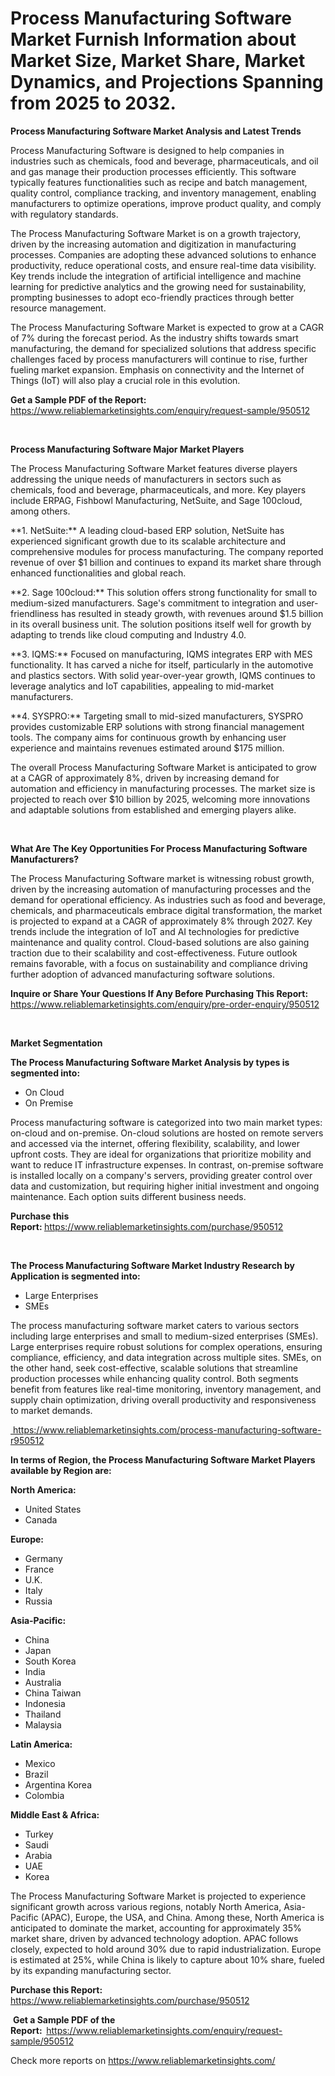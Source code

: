 <p><h1>Process Manufacturing Software Market Furnish Information about Market Size, Market Share, Market Dynamics, and Projections Spanning from 2025 to 2032.</h1></p><p><strong>Process Manufacturing Software Market Analysis and Latest Trends</strong></p>
<p><p>Process Manufacturing Software is designed to help companies in industries such as chemicals, food and beverage, pharmaceuticals, and oil and gas manage their production processes efficiently. This software typically features functionalities such as recipe and batch management, quality control, compliance tracking, and inventory management, enabling manufacturers to optimize operations, improve product quality, and comply with regulatory standards.</p><p>The Process Manufacturing Software Market is on a growth trajectory, driven by the increasing automation and digitization in manufacturing processes. Companies are adopting these advanced solutions to enhance productivity, reduce operational costs, and ensure real-time data visibility. Key trends include the integration of artificial intelligence and machine learning for predictive analytics and the growing need for sustainability, prompting businesses to adopt eco-friendly practices through better resource management.</p><p>The Process Manufacturing Software Market is expected to grow at a CAGR of 7% during the forecast period. As the industry shifts towards smart manufacturing, the demand for specialized solutions that address specific challenges faced by process manufacturers will continue to rise, further fueling market expansion. Emphasis on connectivity and the Internet of Things (IoT) will also play a crucial role in this evolution.</p></p>
<p><strong>Get a Sample PDF of the Report:&nbsp;</strong> <a href="https://www.reliablemarketinsights.com/enquiry/request-sample/950512?utm_campaign=2667&utm_medium=2&utm_source=Github&utm_content=ia&utm_term=06032025&utm_id=process-manufacturing-software">https://www.reliablemarketinsights.com/enquiry/request-sample/950512</a></p>
<p>&nbsp;</p>
<p><strong>Process Manufacturing Software Major Market Players</strong></p>
<p><p>The Process Manufacturing Software Market features diverse players addressing the unique needs of manufacturers in sectors such as chemicals, food and beverage, pharmaceuticals, and more. Key players include ERPAG, Fishbowl Manufacturing, NetSuite, and Sage 100cloud, among others.</p><p>**1. NetSuite:** A leading cloud-based ERP solution, NetSuite has experienced significant growth due to its scalable architecture and comprehensive modules for process manufacturing. The company reported revenue of over $1 billion and continues to expand its market share through enhanced functionalities and global reach.</p><p>**2. Sage 100cloud:** This solution offers strong functionality for small to medium-sized manufacturers. Sage's commitment to integration and user-friendliness has resulted in steady growth, with revenues around $1.5 billion in its overall business unit. The solution positions itself well for growth by adapting to trends like cloud computing and Industry 4.0.</p><p>**3. IQMS:** Focused on manufacturing, IQMS integrates ERP with MES functionality. It has carved a niche for itself, particularly in the automotive and plastics sectors. With solid year-over-year growth, IQMS continues to leverage analytics and IoT capabilities, appealing to mid-market manufacturers.</p><p>**4. SYSPRO:** Targeting small to mid-sized manufacturers, SYSPRO provides customizable ERP solutions with strong financial management tools. The company aims for continuous growth by enhancing user experience and maintains revenues estimated around $175 million.</p><p>The overall Process Manufacturing Software Market is anticipated to grow at a CAGR of approximately 8%, driven by increasing demand for automation and efficiency in manufacturing processes. The market size is projected to reach over $10 billion by 2025, welcoming more innovations and adaptable solutions from established and emerging players alike.</p></p>
<p>&nbsp;</p>
<p><strong>What Are The Key Opportunities For Process Manufacturing Software Manufacturers?</strong></p>
<p><p>The Process Manufacturing Software market is witnessing robust growth, driven by the increasing automation of manufacturing processes and the demand for operational efficiency. As industries such as food and beverage, chemicals, and pharmaceuticals embrace digital transformation, the market is projected to expand at a CAGR of approximately 8% through 2027. Key trends include the integration of IoT and AI technologies for predictive maintenance and quality control. Cloud-based solutions are also gaining traction due to their scalability and cost-effectiveness. Future outlook remains favorable, with a focus on sustainability and compliance driving further adoption of advanced manufacturing software solutions.</p></p>
<p><strong>Inquire or Share Your Questions If Any Before Purchasing This Report:</strong> <a href="https://www.reliablemarketinsights.com/enquiry/pre-order-enquiry/950512?utm_campaign=2667&utm_medium=2&utm_source=Github&utm_content=ia&utm_term=06032025&utm_id=process-manufacturing-software">https://www.reliablemarketinsights.com/enquiry/pre-order-enquiry/950512</a></p>
<p>&nbsp;</p>
<p><strong>Market Segmentation</strong></p>
<p><strong>The Process Manufacturing Software Market Analysis by types is segmented into:</strong></p>
<p><ul><li>On Cloud</li><li>On Premise</li></ul></p>
<p><p>Process manufacturing software is categorized into two main market types: on-cloud and on-premise. On-cloud solutions are hosted on remote servers and accessed via the internet, offering flexibility, scalability, and lower upfront costs. They are ideal for organizations that prioritize mobility and want to reduce IT infrastructure expenses. In contrast, on-premise software is installed locally on a company's servers, providing greater control over data and customization, but requiring higher initial investment and ongoing maintenance. Each option suits different business needs.</p></p>
<p><strong>Purchase this Report:&nbsp;</strong><a href="https://www.reliablemarketinsights.com/purchase/950512?utm_campaign=2667&utm_medium=2&utm_source=Github&utm_content=ia&utm_term=06032025&utm_id=process-manufacturing-software">https://www.reliablemarketinsights.com/purchase/950512</a></p>
<p>&nbsp;</p>
<p><strong>The Process Manufacturing Software Market Industry Research by Application is segmented into:</strong></p>
<p><ul><li>Large Enterprises</li><li>SMEs</li></ul></p>
<p><p>The process manufacturing software market caters to various sectors including large enterprises and small to medium-sized enterprises (SMEs). Large enterprises require robust solutions for complex operations, ensuring compliance, efficiency, and data integration across multiple sites. SMEs, on the other hand, seek cost-effective, scalable solutions that streamline production processes while enhancing quality control. Both segments benefit from features like real-time monitoring, inventory management, and supply chain optimization, driving overall productivity and responsiveness to market demands.</p></p>
<p><a href="https://www.reliablemarketinsights.com/process-manufacturing-software-r950512?utm_campaign=2667&utm_medium=2&utm_source=Github&utm_content=ia&utm_term=06032025&utm_id=process-manufacturing-software">&nbsp;https://www.reliablemarketinsights.com/process-manufacturing-software-r950512</a></p>
<p><strong>In terms of Region, the Process Manufacturing Software Market Players available by Region are:</strong></p>
<p>
    <p> <strong> North America: </strong>
        <ul>
            <li>United States</li>
            <li>Canada</li>
        </ul>
        </p> 
    <p> <strong> Europe: </strong>
        <ul>
            <li>Germany</li>
            <li>France</li>
            <li>U.K.</li>
            <li>Italy</li>
            <li>Russia</li>
        </ul>
        </p> 
    <p> <strong> Asia-Pacific: </strong>
        <ul>
            <li>China</li>
            <li>Japan</li>
            <li>South Korea</li>
            <li>India</li>
            <li>Australia</li>
            <li>China Taiwan</li>
            <li>Indonesia</li>
            <li>Thailand</li>
            <li>Malaysia</li>
        </ul>
        </p> 
    <p> <strong> Latin America: </strong>
        <ul>
            <li>Mexico</li>
            <li>Brazil</li>
            <li>Argentina Korea</li>
            <li>Colombia</li>
        </ul>
        </p> 
    <p> <strong> Middle East & Africa: </strong>
        <ul>
            <li>Turkey</li>
            <li>Saudi</li>
            <li>Arabia</li>
            <li>UAE</li>
            <li>Korea</li>
        </ul>
    </p>
    </p>
<p><p>The Process Manufacturing Software Market is projected to experience significant growth across various regions, notably North America, Asia-Pacific (APAC), Europe, the USA, and China. Among these, North America is anticipated to dominate the market, accounting for approximately 35% market share, driven by advanced technology adoption. APAC follows closely, expected to hold around 30% due to rapid industrialization. Europe is estimated at 25%, while China is likely to capture about 10% share, fueled by its expanding manufacturing sector.</p></p>
<p><strong>Purchase this Report: </strong><a href="https://www.reliablemarketinsights.com/purchase/950512?utm_campaign=2667&utm_medium=2&utm_source=Github&utm_content=ia&utm_term=06032025&utm_id=process-manufacturing-software">https://www.reliablemarketinsights.com/purchase/950512</a></p>
<p>&nbsp;<strong>Get a Sample PDF of the Report:&nbsp;&nbsp;</strong><a href="https://www.reliablemarketinsights.com/enquiry/request-sample/950512?utm_campaign=2667&utm_medium=2&utm_source=Github&utm_content=ia&utm_term=06032025&utm_id=process-manufacturing-software">https://www.reliablemarketinsights.com/enquiry/request-sample/950512</a></p>
<p><strong></strong></p>
<p>Check more reports on <a href="https://www.reliablemarketinsights.com/?utm_campaign=2667&utm_medium=2&utm_source=Github&utm_content=ia&utm_term=06032025&utm_id=process-manufacturing-software">https://www.reliablemarketinsights.com/</a></p>